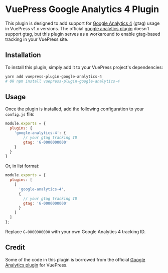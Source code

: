 # VuePress Google Analytics 4 Plugin

This plugin is designed to add support for [Google Analytics 4](https://support.google.com/analytics/answer/10759417) (gtag) usage in VuePress v1.x versions. The official [google analytics plugin](https://v1.vuepress.vuejs.org/plugin/official/plugin-google-analytics.html) doesn't support gtag, but this plugin serves as a workaround to enable gtag-based tracking in your VuePress site.

## Installation

To install this plugin, simply add it to your VuePress project's dependencies:

```sh
yarn add vuepress-plugin-google-analytics-4
# OR npm install vuepress-plugin-google-analytics-4
```

## Usage

Once the plugin is installed, add the following configuration to your `config.js` file:

```js
module.exports = {
  plugins: {
    'google-analytics-4': {
        // your gtag tracking ID
        gtag: 'G-0000000000'
    }
  }
}
```

Or, in list format:

```js
module.exports = {
  plugins: [
    [
      'google-analytics-4',
      {
        // your gtag tracking ID
        gtag: 'G-0000000000'
      }
    ]
  ]
};
```

Replace `G-0000000000` with your own Google Analytics 4 tracking ID.

## Credit

Some of the code in this plugin is borrowed from the official [Google Analytics plugin](https://github.com/vuejs/vuepress/tree/master/packages/%40vuepress/plugin-google-analytics) for VuePress.
